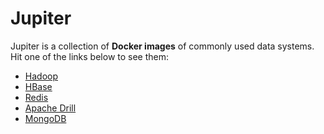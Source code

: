 Jupiter
=======

Jupiter is a collection of **Docker images** of commonly used data systems. Hit one of the links below to see them:

* [Hadoop](https://github.com/QubitPi/jupiter/tree/hadoop/)
* [HBase](https://github.com/QubitPi/jupiter/tree/hbase/)
* [Redis](https://github.com/QubitPi/jupiter/tree/redis/)
* [Apache Drill](https://github.com/QubitPi/jupiter/tree/drill/)
* [MongoDB](https://github.com/QubitPi/jupiter/tree/mongodb/)
